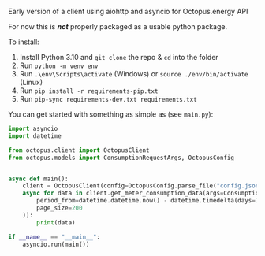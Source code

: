 Early version of a client using aiohttp and asyncio for Octopus.energy API

For now this is ***not*** properly packaged as a usable python package.

To install:
1. Install Python 3.10 and `git clone` the repo & `cd` into the folder
2. Run `python -m venv env`
3. Run `.\env\Scripts\activate` (Windows) or `source ./env/bin/activate` (Linux)
4. Run `pip install -r requirements-pip.txt`
5. Run `pip-sync requirements-dev.txt requirements.txt`



You can get started with something as simple as (see `main.py`):

```python
import asyncio
import datetime

from octopus.client import OctopusClient
from octopus.models import ConsumptionRequestArgs, OctopusConfig


async def main():
    client = OctopusClient(config=OctopusConfig.parse_file("config.json"))
    async for data in client.get_meter_consumption_data(args=ConsumptionRequestArgs(
        period_from=datetime.datetime.now() - datetime.timedelta(days=7),
        page_size=200
    )):
        print(data)

if __name__ == "__main__":
    asyncio.run(main())
```

